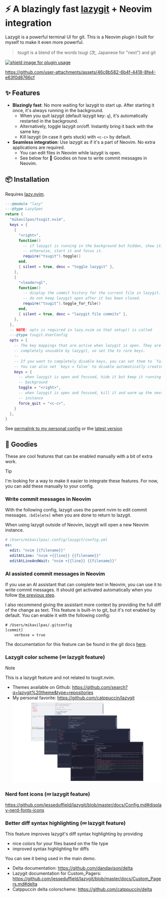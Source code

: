# ⚡ A blazingly fast [lazygit](https://github.com/jesseduffield/lazygit) + Neovim integration

Lazygit is a powerful terminal UI for git. This is a Neovim plugin I built for
myself to make it even more powerful.

> _tsugit_ is a blend of the words tsugi (次, Japanese for "next") and git

<a href="https://dotfyle.com/plugins/mikavilpas/tsugit.nvim">
  <img src="https://dotfyle.com/plugins/mikavilpas/tsugit.nvim/shield?style=flat-square" alt="shield image for plugin usage" /> </a>

<https://github.com/user-attachments/assets/46c8b582-6b4f-4418-8fe4-e63f0d8766cf>

## ✨ Features

- **Blazingly fast**: No more waiting for lazygit to start up. After starting it
  once, it's always running in the background.
  - When you quit lazygit (default lazygit key: `q`), it's automatically
    restarted in the background.
  - Alternatively, toggle lazygit on/off. Instantly bring it back with the same
    key.
  - Kill lazygit (in case it gets stuck) with `<c-c>` by default.
- **Seamless integration**: Use lazygit as if it's a part of Neovim. No extra
  applications are required.
  - You can edit files in Neovim while lazygit is open.
  - See below for 🎁 Goodies on how to write commit messages in Neovim.

## 📦 Installation

Requires [lazy.nvim](https://lazy.folke.io/).

```lua
---@module "lazy"
---@type LazySpec
return {
  "mikavilpas/tsugit.nvim",
  keys = {
    {
      "<right>",
      function()
        -- if lazygit is running in the background but hidden, show it.
        -- otherwise, start it and focus it.
        require("tsugit").toggle()
      end,
      { silent = true, desc = "toggle lazygit" },
    },
    {
      "<leader>gl",
      function()
        -- display the commit history for the current file in lazygit.
        -- do not keep lazygit open after it has been closed.
        require("tsugit").toggle_for_file()
      end,
      { silent = true, desc = "lazygit file commits" },
    },
  },
  -- NOTE: opts is required in lazy.nvim so that setup() is called
  ---@type tsugit.UserConfig
  opts = {
    -- The key mappings that are active when lazygit is open. They are
    -- completely unusable by lazygit, so set the to rare keys.
    --
    -- If you want to completely disable keys, you can set them to `false`.
    -- You can also set `keys = false` to disable automatically creating keymaps.
    keys = {
      -- when lazygit is open and focused, hide it but keep it running in the
      -- background
      toggle = "<right>",
      -- when lazygit is open and focused, kill it and warm up the next
      -- instance
      force_quit = "<c-c>",
    }
  },
}

```

See
[permalink to my personal config](https://github.com/mikavilpas/dotfiles/blob/8bbd50dd96cfd891e0c1ea24c96b4270ff84cb7e/.config/nvim/lua/plugins/git.lua#L45-L48)
or the
[latest version](https://github.com/mikavilpas/dotfiles/blob/main/.config/nvim/lua/plugins/git.lua?plain=1)

## 🎁 Goodies

These are cool features that can be enabled manually with a bit of extra work.

> [!TIP]
>
> I'm looking for a way to make it easier to integrate these features. For now,
> you can add these manually to your config.

### Write commit messages in Neovim

With the following config, lazygit uses the parent nvim to edit commit messages.
`:bd[elete]` when you are done to return to lazygit.

When using lazygit outside of Neovim, lazygit will open a new Neovim instance.

```yaml
# /Users/mikavilpas/.config/lazygit/config.yml
os:
  edit: "nvim {{filename}}"
  editAtLine: "nvim +{{line}} {{filename}}"
  editAtLineAndWait: "nvim +{{line}} {{filename}}"
```

### AI assisted commit messages in Neovim

If you use an AI assistant that can complete text in Neovim, you can use it to
write commit messages. It should get activated automatically when you follow
[the previous step](#write-commit-messages-in-neovim).

I also recommend giving the assistant more context by providing the full diff of
the change as text. This feature is built-in to git, but it's not enabled by
default. You can enable it with the following config:

```gitconfig
# /Users/mikavilpas/.gitconfig
[commit]
	verbose = true
```

The documentation for this feature can be found in the git docs
[here](https://git-scm.com/docs/git-commit#Documentation/git-commit.txt---verbose).

### Lazygit color scheme (💤 lazygit feature)

> [!NOTE]
>
> This is a lazygit feature and not related to tsugit.nvim.

- Themes available on Github:
  <https://github.com/search?q=lazygit%20theme&type=repositories>
- My personal favorite: <https://github.com/catppuccin/lazygit>
  ![lazygit colorscheme preview](https://raw.githubusercontent.com/catppuccin/lazygit/refs/heads/main/assets/preview.webp)

### Nerd font icons (💤 lazygit feature)

<https://github.com/jesseduffield/lazygit/blob/master/docs/Config.md#display-nerd-fonts-icons>

### Better diff syntax highlighting (💤 lazygit feature)

This feature improves lazygit's diff syntax highlighting by providing

- nice colors for your files based on the file type
- improved syntax highlighting for diffs

You can see it being used in the main demo.

- Delta documentation: <https://github.com/dandavison/delta>
- Lazygit documentation for Custom_Pagers:
  <https://github.com/jesseduffield/lazygit/blob/master/docs/Custom_Pagers.md#delta>
- Catppuccin delta colorscheme: <https://github.com/catppuccin/delta>
